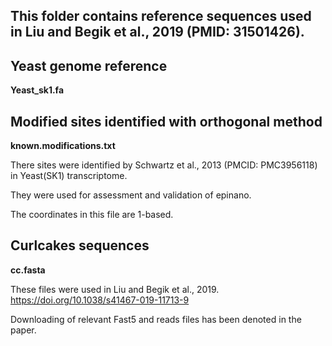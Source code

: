 
This folder contains reference sequences used in Liu and Begik et al., 2019 (PMID: 31501426).
---------------------------

Yeast genome reference 
---------------------

**Yeast_sk1.fa**


Modified sites identified with orthogonal method 
-----------------------------

**known.modifications.txt**

There sites were identified by Schwartz et al., 2013 (PMCID: PMC3956118) in Yeast(SK1) transcriptome. 

They were used for assessment and validation of epinano.

The coordinates in this file are 1-based.


Curlcakes sequences
-----------------------

**cc.fasta**

These files were used in Liu and Begik et al., 2019. https://doi.org/10.1038/s41467-019-11713-9

Downloading of relevant Fast5 and reads files has been denoted in the paper. 
